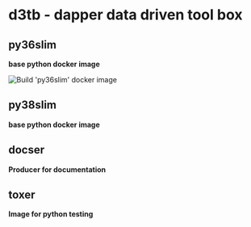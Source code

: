 # d3tb - dapper data driven tool box

## py36slim

**base python docker image**

![Build 'py36slim' docker image](https://github.com/metro-nom/d3tb/workflows/Build%20'py36slim'%20docker%20image/badge.svg?branch=master)

## py38slim

**base python docker image**


## docser

**Producer for documentation**

## toxer

**Image for python testing**
